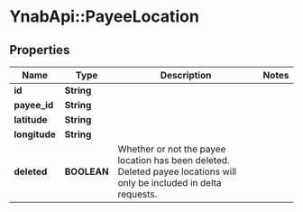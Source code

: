 # YnabApi::PayeeLocation

## Properties
Name | Type | Description | Notes
------------ | ------------- | ------------- | -------------
**id** | **String** |  | 
**payee_id** | **String** |  | 
**latitude** | **String** |  | 
**longitude** | **String** |  | 
**deleted** | **BOOLEAN** | Whether or not the payee location has been deleted.  Deleted payee locations will only be included in delta requests. | 


